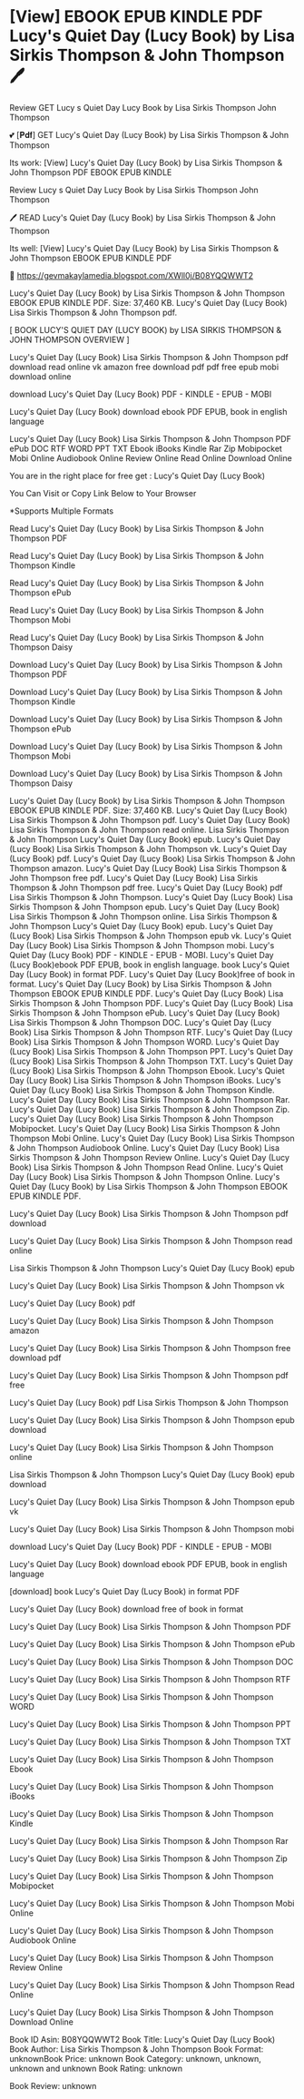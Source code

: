 # [View] EBOOK EPUB KINDLE PDF Lucy's Quiet Day (Lucy Book) by  Lisa Sirkis Thompson &  John Thompson 🖊️
Review GET Lucy s Quiet Day Lucy Book by Lisa Sirkis Thompson John Thompson

💕 [𝐏𝐝𝐟] GET Lucy's Quiet Day (Lucy Book) by Lisa Sirkis Thompson & John Thompson

Its work: [View] Lucy's Quiet Day (Lucy Book) by Lisa Sirkis Thompson & John Thompson PDF EBOOK EPUB KINDLE


Review Lucy s Quiet Day Lucy Book by Lisa Sirkis Thompson John Thompson

🖊️ READ Lucy's Quiet Day (Lucy Book) by Lisa Sirkis Thompson & John Thompson

Its well: [View] Lucy's Quiet Day (Lucy Book) by Lisa Sirkis Thompson & John Thompson EBOOK EPUB KINDLE PDF



🌈 https://gevmakaylamedia.blogspot.com/XWll0j/B08YQQWWT2



Lucy's Quiet Day (Lucy Book) by Lisa Sirkis Thompson & John Thompson EBOOK EPUB KINDLE PDF. Size: 37,460 KB. Lucy's Quiet Day (Lucy Book) Lisa Sirkis Thompson & John Thompson pdf.

[ BOOK LUCY'S QUIET DAY (LUCY BOOK) by LISA SIRKIS THOMPSON & JOHN THOMPSON OVERVIEW ]

Lucy's Quiet Day (Lucy Book) Lisa Sirkis Thompson & John Thompson pdf download read online vk amazon free download pdf pdf free epub mobi download online

download Lucy's Quiet Day (Lucy Book) PDF - KINDLE - EPUB - MOBI

Lucy's Quiet Day (Lucy Book) download ebook PDF EPUB, book in english language

Lucy's Quiet Day (Lucy Book) Lisa Sirkis Thompson & John Thompson PDF ePub DOC RTF WORD PPT TXT Ebook iBooks Kindle Rar Zip Mobipocket Mobi Online Audiobook Online Review Online Read Online Download Online

You are in the right place for free get : Lucy's Quiet Day (Lucy Book)

You Can Visit or Copy Link Below to Your Browser

*Supports Multiple Formats

Read Lucy's Quiet Day (Lucy Book) by Lisa Sirkis Thompson & John Thompson PDF

Read Lucy's Quiet Day (Lucy Book) by Lisa Sirkis Thompson & John Thompson Kindle

Read Lucy's Quiet Day (Lucy Book) by Lisa Sirkis Thompson & John Thompson ePub

Read Lucy's Quiet Day (Lucy Book) by Lisa Sirkis Thompson & John Thompson Mobi

Read Lucy's Quiet Day (Lucy Book) by Lisa Sirkis Thompson & John Thompson Daisy

Download Lucy's Quiet Day (Lucy Book) by Lisa Sirkis Thompson & John Thompson PDF

Download Lucy's Quiet Day (Lucy Book) by Lisa Sirkis Thompson & John Thompson Kindle

Download Lucy's Quiet Day (Lucy Book) by Lisa Sirkis Thompson & John Thompson ePub

Download Lucy's Quiet Day (Lucy Book) by Lisa Sirkis Thompson & John Thompson Mobi

Download Lucy's Quiet Day (Lucy Book) by Lisa Sirkis Thompson & John Thompson Daisy

Lucy's Quiet Day (Lucy Book) by Lisa Sirkis Thompson & John Thompson EBOOK EPUB KINDLE PDF. Size: 37,460 KB. Lucy's Quiet Day (Lucy Book) Lisa Sirkis Thompson & John Thompson pdf. Lucy's Quiet Day (Lucy Book) Lisa Sirkis Thompson & John Thompson read online. Lisa Sirkis Thompson & John Thompson Lucy's Quiet Day (Lucy Book) epub. Lucy's Quiet Day (Lucy Book) Lisa Sirkis Thompson & John Thompson vk. Lucy's Quiet Day (Lucy Book) pdf. Lucy's Quiet Day (Lucy Book) Lisa Sirkis Thompson & John Thompson amazon. Lucy's Quiet Day (Lucy Book) Lisa Sirkis Thompson & John Thompson free pdf. Lucy's Quiet Day (Lucy Book) Lisa Sirkis Thompson & John Thompson pdf free. Lucy's Quiet Day (Lucy Book) pdf Lisa Sirkis Thompson & John Thompson. Lucy's Quiet Day (Lucy Book) Lisa Sirkis Thompson & John Thompson epub. Lucy's Quiet Day (Lucy Book) Lisa Sirkis Thompson & John Thompson online. Lisa Sirkis Thompson & John Thompson Lucy's Quiet Day (Lucy Book) epub. Lucy's Quiet Day (Lucy Book) Lisa Sirkis Thompson & John Thompson epub vk. Lucy's Quiet Day (Lucy Book) Lisa Sirkis Thompson & John Thompson mobi. Lucy's Quiet Day (Lucy Book) PDF - KINDLE - EPUB - MOBI. Lucy's Quiet Day (Lucy Book)ebook PDF EPUB, book in english language. book Lucy's Quiet Day (Lucy Book) in format PDF. Lucy's Quiet Day (Lucy Book)free of book in format. Lucy's Quiet Day (Lucy Book) by Lisa Sirkis Thompson & John Thompson EBOOK EPUB KINDLE PDF. Lucy's Quiet Day (Lucy Book) Lisa Sirkis Thompson & John Thompson PDF. Lucy's Quiet Day (Lucy Book) Lisa Sirkis Thompson & John Thompson ePub. Lucy's Quiet Day (Lucy Book) Lisa Sirkis Thompson & John Thompson DOC. Lucy's Quiet Day (Lucy Book) Lisa Sirkis Thompson & John Thompson RTF. Lucy's Quiet Day (Lucy Book) Lisa Sirkis Thompson & John Thompson WORD. Lucy's Quiet Day (Lucy Book) Lisa Sirkis Thompson & John Thompson PPT. Lucy's Quiet Day (Lucy Book) Lisa Sirkis Thompson & John Thompson TXT. Lucy's Quiet Day (Lucy Book) Lisa Sirkis Thompson & John Thompson Ebook. Lucy's Quiet Day (Lucy Book) Lisa Sirkis Thompson & John Thompson iBooks. Lucy's Quiet Day (Lucy Book) Lisa Sirkis Thompson & John Thompson Kindle. Lucy's Quiet Day (Lucy Book) Lisa Sirkis Thompson & John Thompson Rar. Lucy's Quiet Day (Lucy Book) Lisa Sirkis Thompson & John Thompson Zip. Lucy's Quiet Day (Lucy Book) Lisa Sirkis Thompson & John Thompson Mobipocket. Lucy's Quiet Day (Lucy Book) Lisa Sirkis Thompson & John Thompson Mobi Online. Lucy's Quiet Day (Lucy Book) Lisa Sirkis Thompson & John Thompson Audiobook Online. Lucy's Quiet Day (Lucy Book) Lisa Sirkis Thompson & John Thompson Review Online. Lucy's Quiet Day (Lucy Book) Lisa Sirkis Thompson & John Thompson Read Online. Lucy's Quiet Day (Lucy Book) Lisa Sirkis Thompson & John Thompson Online. Lucy's Quiet Day (Lucy Book) by Lisa Sirkis Thompson & John Thompson EBOOK EPUB KINDLE PDF.

Lucy's Quiet Day (Lucy Book) Lisa Sirkis Thompson & John Thompson pdf download

Lucy's Quiet Day (Lucy Book) Lisa Sirkis Thompson & John Thompson read online

Lisa Sirkis Thompson & John Thompson Lucy's Quiet Day (Lucy Book) epub

Lucy's Quiet Day (Lucy Book) Lisa Sirkis Thompson & John Thompson vk

Lucy's Quiet Day (Lucy Book) pdf

Lucy's Quiet Day (Lucy Book) Lisa Sirkis Thompson & John Thompson amazon

Lucy's Quiet Day (Lucy Book) Lisa Sirkis Thompson & John Thompson free download pdf

Lucy's Quiet Day (Lucy Book) Lisa Sirkis Thompson & John Thompson pdf free

Lucy's Quiet Day (Lucy Book) pdf Lisa Sirkis Thompson & John Thompson

Lucy's Quiet Day (Lucy Book) Lisa Sirkis Thompson & John Thompson epub download

Lucy's Quiet Day (Lucy Book) Lisa Sirkis Thompson & John Thompson online

Lisa Sirkis Thompson & John Thompson Lucy's Quiet Day (Lucy Book) epub download

Lucy's Quiet Day (Lucy Book) Lisa Sirkis Thompson & John Thompson epub vk

Lucy's Quiet Day (Lucy Book) Lisa Sirkis Thompson & John Thompson mobi

download Lucy's Quiet Day (Lucy Book) PDF - KINDLE - EPUB - MOBI

Lucy's Quiet Day (Lucy Book) download ebook PDF EPUB, book in english language

[download] book Lucy's Quiet Day (Lucy Book) in format PDF

Lucy's Quiet Day (Lucy Book) download free of book in format

Lucy's Quiet Day (Lucy Book) Lisa Sirkis Thompson & John Thompson PDF

Lucy's Quiet Day (Lucy Book) Lisa Sirkis Thompson & John Thompson ePub

Lucy's Quiet Day (Lucy Book) Lisa Sirkis Thompson & John Thompson DOC

Lucy's Quiet Day (Lucy Book) Lisa Sirkis Thompson & John Thompson RTF

Lucy's Quiet Day (Lucy Book) Lisa Sirkis Thompson & John Thompson WORD

Lucy's Quiet Day (Lucy Book) Lisa Sirkis Thompson & John Thompson PPT

Lucy's Quiet Day (Lucy Book) Lisa Sirkis Thompson & John Thompson TXT

Lucy's Quiet Day (Lucy Book) Lisa Sirkis Thompson & John Thompson Ebook

Lucy's Quiet Day (Lucy Book) Lisa Sirkis Thompson & John Thompson iBooks

Lucy's Quiet Day (Lucy Book) Lisa Sirkis Thompson & John Thompson Kindle

Lucy's Quiet Day (Lucy Book) Lisa Sirkis Thompson & John Thompson Rar

Lucy's Quiet Day (Lucy Book) Lisa Sirkis Thompson & John Thompson Zip

Lucy's Quiet Day (Lucy Book) Lisa Sirkis Thompson & John Thompson Mobipocket

Lucy's Quiet Day (Lucy Book) Lisa Sirkis Thompson & John Thompson Mobi Online

Lucy's Quiet Day (Lucy Book) Lisa Sirkis Thompson & John Thompson Audiobook Online

Lucy's Quiet Day (Lucy Book) Lisa Sirkis Thompson & John Thompson Review Online

Lucy's Quiet Day (Lucy Book) Lisa Sirkis Thompson & John Thompson Read Online

Lucy's Quiet Day (Lucy Book) Lisa Sirkis Thompson & John Thompson Download Online

Book ID Asin: B08YQQWWT2
Book Title: Lucy's Quiet Day (Lucy Book)
Book Author: Lisa Sirkis Thompson & John Thompson
Book Format: unknownBook Price: unknown
Book Category: unknown, unknown, unknown and unknown
Book Rating: unknown

Book Review: unknown
